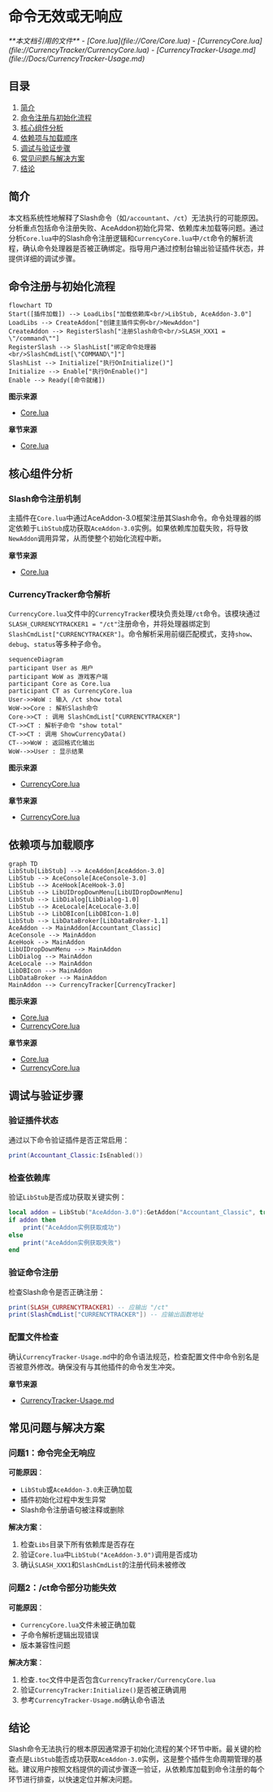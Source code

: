 # 命令无效或无响应

<cite>
**本文档引用的文件**   
- [Core.lua](file://Core/Core.lua)
- [CurrencyCore.lua](file://CurrencyTracker/CurrencyCore.lua)
- [CurrencyTracker-Usage.md](file://Docs/CurrencyTracker-Usage.md)
</cite>

## 目录
1. [简介](#简介)
2. [命令注册与初始化流程](#命令注册与初始化流程)
3. [核心组件分析](#核心组件分析)
4. [依赖项与加载顺序](#依赖项与加载顺序)
5. [调试与验证步骤](#调试与验证步骤)
6. [常见问题与解决方案](#常见问题与解决方案)
7. [结论](#结论)

## 简介
本文档系统性地解释了Slash命令（如`/accountant`、`/ct`）无法执行的可能原因。分析重点包括命令注册失败、AceAddon初始化异常、依赖库未加载等问题。通过分析`Core.lua`中的Slash命令注册逻辑和`CurrencyCore.lua`中`/ct`命令的解析流程，确认命令处理器是否被正确绑定。指导用户通过控制台输出验证插件状态，并提供详细的调试步骤。

## 命令注册与初始化流程

```mermaid
flowchart TD
Start([插件加载]) --> LoadLibs["加载依赖库<br/>LibStub, AceAddon-3.0"]
LoadLibs --> CreateAddon["创建主插件实例<br/>NewAddon"]
CreateAddon --> RegisterSlash["注册Slash命令<br/>SLASH_XXX1 = \"/command\""]
RegisterSlash --> SlashList["绑定命令处理器<br/>SlashCmdList[\"COMMAND\"]"]
SlashList --> Initialize["执行OnInitialize()"]
Initialize --> Enable["执行OnEnable()"]
Enable --> Ready([命令就绪])
```

**图示来源**
- [Core.lua](file://Core/Core.lua#L1800-L1850)

**章节来源**
- [Core.lua](file://Core/Core.lua#L1800-L1850)

## 核心组件分析

### Slash命令注册机制
主插件在`Core.lua`中通过AceAddon-3.0框架注册其Slash命令。命令处理器的绑定依赖于`LibStub`成功获取`AceAddon-3.0`实例。如果依赖库加载失败，将导致`NewAddon`调用异常，从而使整个初始化流程中断。

**章节来源**
- [Core.lua](file://Core/Core.lua#L1800-L1850)

### CurrencyTracker命令解析
`CurrencyCore.lua`文件中的`CurrencyTracker`模块负责处理`/ct`命令。该模块通过`SLASH_CURRENCYTRACKER1 = "/ct"`注册命令，并将处理器绑定到`SlashCmdList["CURRENCYTRACKER"]`。命令解析采用前缀匹配模式，支持`show`、`debug`、`status`等多种子命令。

```mermaid
sequenceDiagram
participant User as 用户
participant WoW as 游戏客户端
participant Core as Core.lua
participant CT as CurrencyCore.lua
User->>WoW : 输入 /ct show total
WoW->>Core : 解析Slash命令
Core->>CT : 调用 SlashCmdList["CURRENCYTRACKER"]
CT->>CT : 解析子命令 "show total"
CT->>CT : 调用 ShowCurrencyData()
CT-->>WoW : 返回格式化输出
WoW-->>User : 显示结果
```

**图示来源**
- [CurrencyCore.lua](file://CurrencyTracker/CurrencyCore.lua#L500-L600)

**章节来源**
- [CurrencyCore.lua](file://CurrencyTracker/CurrencyCore.lua#L500-L600)

## 依赖项与加载顺序

```mermaid
graph TD
LibStub[LibStub] --> AceAddon[AceAddon-3.0]
LibStub --> AceConsole[AceConsole-3.0]
LibStub --> AceHook[AceHook-3.0]
LibStub --> LibUIDropDownMenu[LibUIDropDownMenu]
LibStub --> LibDialog[LibDialog-1.0]
LibStub --> AceLocale[AceLocale-3.0]
LibStub --> LibDBIcon[LibDBIcon-1.0]
LibStub --> LibDataBroker[LibDataBroker-1.1]
AceAddon --> MainAddon[Accountant_Classic]
AceConsole --> MainAddon
AceHook --> MainAddon
LibUIDropDownMenu --> MainAddon
LibDialog --> MainAddon
AceLocale --> MainAddon
LibDBIcon --> MainAddon
LibDataBroker --> MainAddon
MainAddon --> CurrencyTracker[CurrencyTracker]
```

**图示来源**
- [Core.lua](file://Core/Core.lua#L1800-L1850)
- [CurrencyCore.lua](file://CurrencyTracker/CurrencyCore.lua#L10-L50)

**章节来源**
- [Core.lua](file://Core/Core.lua#L1800-L1850)
- [CurrencyCore.lua](file://CurrencyTracker/CurrencyCore.lua#L10-L50)

## 调试与验证步骤

### 验证插件状态
通过以下命令验证插件是否正常启用：
```lua
print(Accountant_Classic:IsEnabled())
```

### 检查依赖库
验证`LibStub`是否成功获取关键实例：
```lua
local addon = LibStub("AceAddon-3.0"):GetAddon("Accountant_Classic", true)
if addon then
    print("AceAddon实例获取成功")
else
    print("AceAddon实例获取失败")
end
```

### 验证命令注册
检查Slash命令是否正确注册：
```lua
print(SLASH_CURRENCYTRACKER1) -- 应输出 "/ct"
print(SlashCmdList["CURRENCYTRACKER"]) -- 应输出函数地址
```

### 配置文件检查
确认`CurrencyTracker-Usage.md`中的命令语法规范，检查配置文件中命令别名是否被意外修改。确保没有与其他插件的命令发生冲突。

**章节来源**
- [CurrencyTracker-Usage.md](file://Docs/CurrencyTracker-Usage.md#L1-L244)

## 常见问题与解决方案

### 问题1：命令完全无响应
**可能原因**：
- `LibStub`或`AceAddon-3.0`未正确加载
- 插件初始化过程中发生异常
- Slash命令注册语句被注释或删除

**解决方案**：
1. 检查`Libs`目录下所有依赖库是否存在
2. 验证`Core.lua`中`LibStub("AceAddon-3.0")`调用是否成功
3. 确认`SLASH_XXX1`和`SlashCmdList`的注册代码未被修改

### 问题2：/ct命令部分功能失效
**可能原因**：
- `CurrencyCore.lua`文件未被正确加载
- 子命令解析逻辑出现错误
- 版本兼容性问题

**解决方案**：
1. 检查`.toc`文件中是否包含`CurrencyTracker/CurrencyCore.lua`
2. 验证`CurrencyTracker:Initialize()`是否被正确调用
3. 参考`CurrencyTracker-Usage.md`确认命令语法

## 结论
Slash命令无法执行的根本原因通常源于初始化流程的某个环节中断。最关键的检查点是`LibStub`能否成功获取`AceAddon-3.0`实例，这是整个插件生命周期管理的基础。建议用户按照文档提供的调试步骤逐一验证，从依赖库加载到命令注册的每个环节进行排查，以快速定位并解决问题。